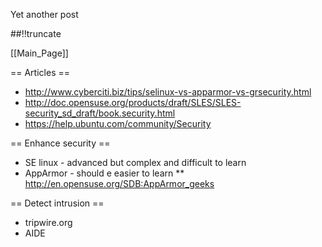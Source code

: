 Yet another post

[meta:author]: <> (Jonas Colmsjo)
[meta:title]: <> (Linux-security.md)
[meta:date]: <> (2012-01-01)
[meta:nested:key]: <> (Metadata value)

##!!truncate


[[Main_Page]]


== Articles ==

* http://www.cyberciti.biz/tips/selinux-vs-apparmor-vs-grsecurity.html
* http://doc.opensuse.org/products/draft/SLES/SLES-security_sd_draft/book.security.html
* https://help.ubuntu.com/community/Security


== Enhance security ==


* SE linux - advanced but complex and difficult to learn
* AppArmor - should e easier to learn
** http://en.opensuse.org/SDB:AppArmor_geeks

== Detect intrusion ==

* tripwire.org
* AIDE
